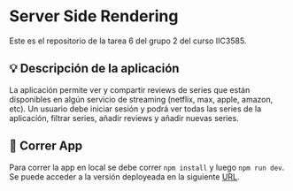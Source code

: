 # Server Side Rendering
Este es el repositorio de la tarea 6 del grupo 2 del curso IIC3585.

## 💡 Descripción de la aplicación
La aplicación permite ver y compartir reviews de series que están disponibles en algún servicio de streaming (netflix, max, apple, amazon, etc). Un usuario debe iniciar sesión y podrá ver todas las series de la aplicación, filtrar series, añadir reviews y añadir nuevas series.

## 🚀 Correr App
Para correr la app en local se debe correr `npm install` y luego `npm run dev`. Se puede acceder a la versión deployeada en la siguiente [URL](ssr-group-02.vercel.app/login).
